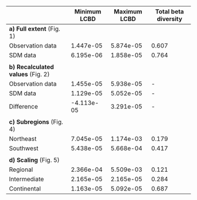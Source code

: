|                        | Minimum LCBD | Maximum LCBD | Total beta diversity |
| :--------------------- | ------------ | ------------ | -------------------- |
| **a) Full extent** (Fig. 1)     |              |              |                      |
| Observation data       | 1.447e-05    | 5.874e-05    | 0.607                |
| SDM data               | 6.195e-06    | 1.858e-05    | 0.764                |
|                        |              |              |                      |
| **b) Recalculated values** (Fig. 2) |              |              |                      |
| Observation data       | 1.455e-05    | 5.938e-05    | -                    |
| SDM data               | 1.129e-05    | 5.052e-05    | -                    |
| Difference             | -4.113e-05   | 3.291e-05    | -                    |
|                        |              |              |                      |
| **c) Subregions** (Fig. 4)          |              |              |                      |
| Northeast              | 7.045e-05    | 1.174e-03    | 0.179                |
| Southwest              | 5.438e-05    | 5.668e-04    | 0.417                |
|                        |              |              |                      |
| **d) Scaling** (Fig. 5)             |              |              |                      |
| Regional               | 2.366e-04    | 5.509e-03    | 0.121                |
| Intermediate           | 2.165e-05    | 2.165e-05    | 0.284                |
| Continental            | 1.163e-05    | 5.092e-05    | 0.687                |